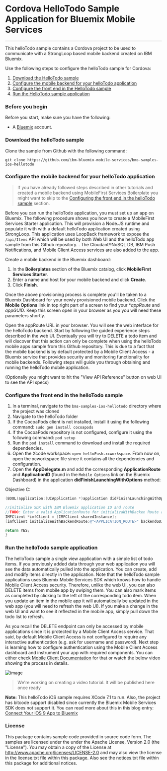 # Cordova HelloTodo Sample Application for Bluemix Mobile Services
---
This helloTodo sample contains a Cordova project to be used to communicate with a StrongLoop based mobile backend created on IBM Bluemix. 

Use the following steps to configure the helloTodo sample for Cordova:

1. [Download the HelloTodo sample](#download-the-hellotodo-sample)
2. [Configure the mobile backend for your helloTodo application](#configure-the-mobile-backend-for-your-hellotodo-application)
3. [Configure the front end in the HelloTodo sample](#configure-the-front-end-in-the-hellotodo-sample)
4. [Run the HelloTodo sample application](#run-the-hellotodo-sample-application)

### Before you begin
Before you start, make sure you have the following:

- A [Bluemix](http://bluemix.net) account.

### Download the helloTodo sample
Clone the sample from Github with the following command:

```git clone https://github.com/ibm-bluemix-mobile-services/bms-samples-ios-hellotodo```

### Configure the mobile backend for your helloTodo application
> If you have already followed steps described in other tutorials and created a mobile backend using MobileFirst Services Boilerplate you might want to skip to the [Configuring the front end in the helloTodo sample](#configuring-the-front-end-in-the-hellotodo-sample) section.

Before you can run the helloTodo application, you must set up an app on Bluemix.  The following procedure shows you how to create a MobileFirst Services Starter application. This will provision a Node.JS runtime and populate it with with a default helloTodo application created using StrongLoop. This application uses LoopBack framework to expose the `/api/Items` API which will be used by both Web UI and the helloTodo app sample from this Github repository. . The Cloudant®NoSQL DB, IBM Push Notifications, and Mobile Client Access services are also added to the app.

Create a mobile backend in the  Bluemix dashboard:

1.	In the **Boilerplates** section of the Bluemix catalog, click **MobileFirst Services Starter**.
2.	Enter a name and host for your mobile backend and click **Create**.
3.	Click **Finish**.

Once the above provisioning process is complete you'll be taken to a Bluemix Dashboard for your newly provisioned mobile backend. Click the **Mobile Options** link in top right part of a screen to find your **appRoute* and *appGUID*. Keep this screen open in your browser as you you will need these parameters shortly. 

Open the appRoute URL in your browser. You will see the web interface for the helloTodo backend. Start by following the guided experience steps described in the web UI. Eventually you will try to DELETE a todo item and will discover that this action can only be complete when using the helloTodo mobile apps sample from this Github repository. This is due to a fact that the mobile backend is by default protected by a Mobile Client Access - a Bluemix service that provides security and monitoring functionality for mobile backends. Following steps will guide you through obtaining and running the helloTodo mobile application. 

(Optionally you might want to hit the "View API Reference" button on web UI to see the API specs)

### Configure the front end in the helloTodo sample
1. In a terminal, navigate to the `bms-samples-ios-hellotodo` directory where the project was cloned
2. Navigate to the helloTodo folder
3. If the CocoaPods client is not installed, install it using the following command: `sudo gem install cocoapods`
4. If the CocoaPods repository is not configured, configure it using the following command: `pod setup`
5. Run the `pod install` command to download and install the required dependencies.
6. Open the Xcode workspace: `open helloPush.xcworkspace`. From now on, open the xcworkspace file since it contains all the dependencies and configuration.
7. Open the **AppDelegate.m** and add the corresponding **ApplicationRoute** and
**ApplicationID** (found in the `Mobile Options` link on the Bluemix Dashboard) in the application **didFinishLaunchingWithOptions** method:


Objective C:
```objective-c
(BOOL)application:(UIApplication *)application didFinishLaunchingWithOptions:(NSDictionary *)launchOptions {

//initialize SDK with IBM Bluemix application ID and route
//TODO: Enter a valid ApplicationRoute for initializaWithBacken Route and a valid ApplicationId for backenGUID
IMFClient *imfClient = [IMFClient sharedInstance];
[imfClient initializeWithBackendRoute:@"<APPLICATION_ROUTE>" backendGUID:@"<APPLICATION_ID>"];			

return YES;
}
```


### Run the helloTodo sample application

The helloTodo sample a single view application with a simple list of todo items. If you previously added data through your web application you will see the data automatically pulled into the application. You can create, add and modify items directly in the application. Note that the helloTodo sample applications uses Bluemix Mobile Services SDK which knows how to handle Mobile Client Access security. Therefore, unlike the web UI, you can also DELETE items from mobile app by swiping them. You can also mark items as completed by clicking to the left of the corresponding todo item. When you update an item in the mobile app it will automatically be updated in the web app (you will need to refresh the web UI). If you make a change in the web UI and want to see it reflected in the mobile app, simply pull down the todo list to refresh.

As you recall the DELETE endpoint can only be accessed by mobile applications since it is protected by a Mobile Client Access service. That said, by default Mobile Client Access is not configured to require any interactive authentication (e.g. ask for username and password). Next step is learning how to configure authentication using the Mobile Client Access dashboard and instrument your app with required components. You can either check [Mobile Client Documentation](https://www.ng.bluemix.net/docs/services/mobileaccess/index.html) for that or watch the below video showing the process in details. 

![image](video-coming-soon.png)
> We're working on creating a video tutorial. It will be published here once ready


**Note:** This helloTodo iOS sample requires XCode 7.1 to run. Also, the project has bitcode support disabled since currently the Bluemix Mobile Services SDK does not support it. You can read more about this in this blog entry: [Connect Your iOS 9 App to Bluemix](https://developer.ibm.com/bluemix/2015/09/16/connect-your-ios-9-app-to-bluemix/)

### License
This package contains sample code provided in source code form. The samples are licensed under the under the Apache License, Version 2.0 (the "License"). You may obtain a copy of the License at http://www.apache.org/licenses/LICENSE-2.0 and may also view the license in the license.txt file within this package. Also see the notices.txt file within this package for additional notices.
